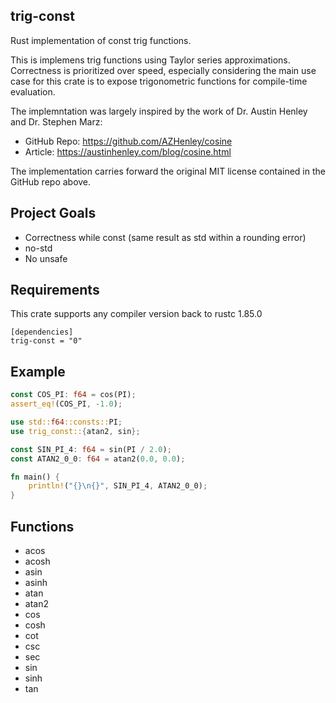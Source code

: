 ## trig-const

Rust implementation of const trig functions.

This is implemens trig functions using Taylor series approximations. Correctness is prioritized over speed, especially considering the main use case for this crate is to expose trigonometric functions for compile-time evaluation.

The implemntation was largely inspired by the work of Dr. Austin Henley and Dr. Stephen Marz:
  - GitHub Repo: https://github.com/AZHenley/cosine
  - Article: https://austinhenley.com/blog/cosine.html

The implementation carries forward the original MIT license contained in the GitHub repo above.

## Project Goals
 - Correctness while const (same result as std within a rounding error)
 - no-std
 - No unsafe

## Requirements

This crate supports any compiler version back to rustc 1.85.0

```ignore
[dependencies]
trig-const = "0"
```

## Example

```rust
const COS_PI: f64 = cos(PI);
assert_eq!(COS_PI, -1.0);
```

```rust
use std::f64::consts::PI;
use trig_const::{atan2, sin};

const SIN_PI_4: f64 = sin(PI / 2.0);
const ATAN2_0_0: f64 = atan2(0.0, 0.0);

fn main() {
    println!("{}\n{}", SIN_PI_4, ATAN2_0_0);
}
```

## Functions
- acos
- acosh
- asin
- asinh
- atan
- atan2
- cos
- cosh
- cot
- csc
- sec
- sin
- sinh
- tan
